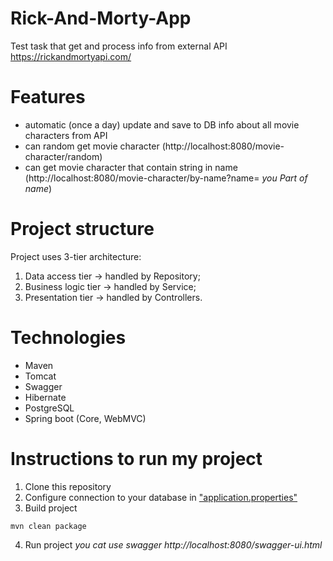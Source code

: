 # Rick-And-Morty-App
Test task that get and process info from external API  https://rickandmortyapi.com/
# Features
- automatic (once a day) update and save to DB info about all movie characters from API
- can random get movie character  (http://localhost:8080/movie-character/random)
- can get movie character that contain string in name (http://localhost:8080/movie-character/by-name?name= *you Part of name*)
# Project structure
Project uses 3-tier architecture:
1. Data access tier -> handled by Repository;
2. Business logic tier -> handled by Service;
3. Presentation tier -> handled by Controllers.
# Technologies
- Maven
- Tomcat
- Swagger
- Hibernate
- PostgreSQL
- Spring boot (Core, WebMVC)
# Instructions to run my project
1. Clone this repository
2. Configure connection to your database in  ["application.properties"](src/main/resources/application.properties)
3. Build project
```shell
mvn clean package
```
4. Run project
*you cat use swagger http://localhost:8080/swagger-ui.html*
